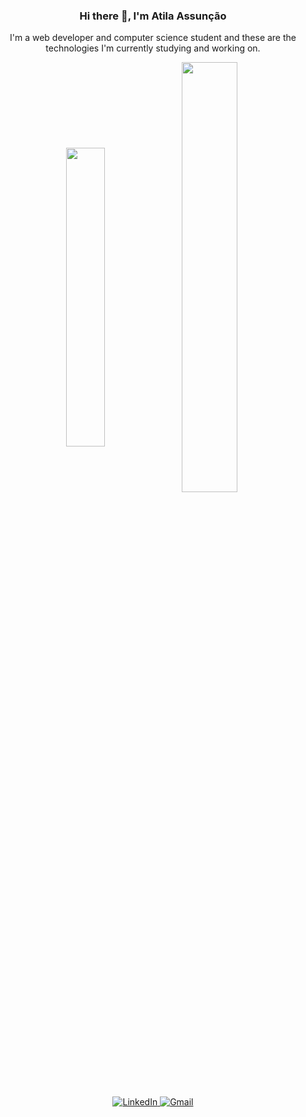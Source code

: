 

<!--
**AtilaAssuncao/AtilaAssuncao** is a ✨ _special_ ✨ repository because its `README.md` (this file) appears on your GitHub profile.

Here are some ideas to get you started:

- 🔭 I’m currently working on ...
- 🌱 I’m currently learning ...
- 👯 I’m looking to collaborate on ...
- 🤔 I’m looking for help with ...
- 💬 Ask me about ...
- 📫 How to reach me: ...
- 😄 Pronouns: ...
- ⚡ Fun fact: ...
-->

<div align="center">
    <h3> Hi there 👋, I'm Atila Assunção </h3/>
    <p> I'm a web developer and computer science student and these are the technologies I'm currently studying and working on. </p>
</div>


<div align="center">
  <img align="center" src="https://github-readme-stats.vercel.app/api/top-langs/?username=AtilaAssuncao&layout=compact&theme=dark&show_icons=true&locale=en" width="35%" />
  <img align="center" src="https://github-readme-stats.vercel.app/api?username=AtilaAssuncao&show_icons=true&theme=dark" width="42%"/>
 <!-- <img align="center" src="http://github-readme-streak-stats.herokuapp.com?user=AtilaAssuncao&theme=dark&hide_border=true&fire=2FDD04&border=2FDD04&stroke=2FDD04&ring=2FDD04&dates=DDDDDD&currStreakNum=DDDDDD&sideNums=2FDD04&currStreakLabel=DDDDDD&sideLabels=DDDDDDEB" width="30%" /> -->
</div>

<br/>
<div align="center">
    <a href="https://www.linkedin.com/in/atilaassuncao" target="_blank"> 
        <img src="https://img.shields.io/badge/-LINKEDIN-0077B5?style=for-the-badge&logo=linkedin&logoColor=white" alt="LinkedIn"/> 
    </a>
    <a href="mailto:atilamoises718@gmail.com " target="_blank"> 
        <img src="https://img.shields.io/badge/-GMAIL-D14836?style=for-the-badge&logo=gmail&logoColor=white" alt="Gmail"/> 
    </a>
</div>
